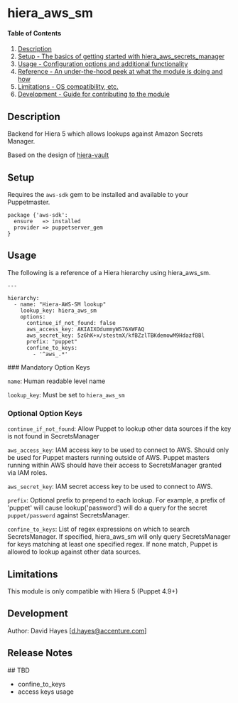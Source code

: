 
# hiera_aws_sm

#### Table of Contents

1. [Description](#description)
2. [Setup - The basics of getting started with hiera_aws_secrets_manager](#setup)
3. [Usage - Configuration options and additional functionality](#usage)
4. [Reference - An under-the-hood peek at what the module is doing and how](#reference)
5. [Limitations - OS compatibility, etc.](#limitations)
6. [Development - Guide for contributing to the module](#development)

## Description

Backend for Hiera 5 which allows lookups against Amazon Secrets Manager.

Based on the design of [hiera-vault](https://github.com/davealden/hiera-vault/blob/master/lib/puppet/functions/hiera_vault.rb)

## Setup

Requires the `aws-sdk` gem to be installed and available to your
Puppetmaster.

```
package {'aws-sdk':
  ensure   => installed
  provider => puppetserver_gem
}
```

## Usage

The following is a reference of a Hiera hierarchy using hiera_aws_sm.

```
---

hierarchy:
  - name: "Hiera-AWS-SM lookup"
    lookup_key: hiera_aws_sm
    options:
      continue_if_not_found: false
      aws_access_key: AKIAIXOdummyWS76XWFAQ
      aws_secret_key: 5z6hK+x/stestmX/kfBZzlTBKdemowM9HdazfBBl
      prefix: "puppet"
      confine_to_keys:
        - '^aws_.*'

```

### Mandatory Option Keys

`name`: Human readable level name

`lookup_key`: Must be set to `hiera_aws_sm`

### Optional Option Keys

`continue_if_not_found`: Allow Puppet to lookup other data sources if the
key is not found in SecretsManager

`aws_access_key`: IAM access key to be used to connect to AWS. Should only
be used for Puppet masters running outside of AWS. Puppet masters running
within AWS should have their access to SecretsManager granted via IAM
roles.

`aws_secret_key`: IAM secret access key to be used to connect to AWS. 

`prefix`: Optional prefix to prepend to each lookup. For example, a prefix
of 'puppet' will cause lookup('password') will do a query for the secret
`puppet/password` against SecretsManager.

`confine_to_keys`: List of regex expressions on which to search
SecretsManager. If specified, hiera_aws_sm will only query SecretsManager
for keys matching at least one specified regex. If none match, Puppet is
allowed to lookup against other data sources. 


## Limitations

This module is only compatible with Hiera 5 (Puppet 4.9+)

## Development

Author: David Hayes [d.hayes@accenture.com]

## Release Notes

## TBD
- confine_to_keys
- access keys usage
